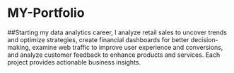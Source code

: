 # MY-Portfolio
##Starting my data analytics career, I analyze retail sales to uncover trends and optimize strategies, create financial dashboards for better decision-making, examine web traffic to improve user experience and conversions, and analyze customer feedback to enhance products and services. Each project provides actionable business insights.
